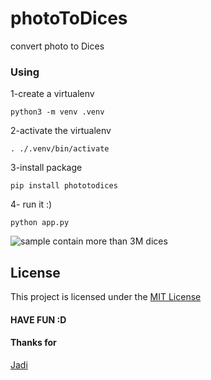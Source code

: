 # photoToDices

convert photo to Dices

### Using

1-create a virtualenv

```
python3 -m venv .venv
```

2-activate the virtualenv

```
. ./.venv/bin/activate
```

3-install package

```
pip install phototodices
```

4- run it :)

```
python app.py
```

![sample](./img.jpg)
contain more than 3M dices

## License

This project is licensed under the [MIT License](https://opensource.org/licenses/MIT)

#### HAVE FUN :D

#### Thanks for

[Jadi](http://jadi.net)
